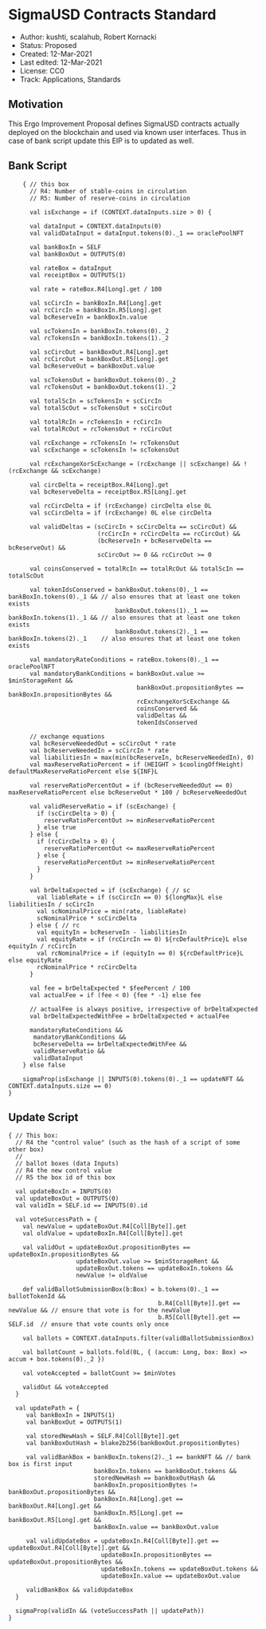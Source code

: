 SigmaUSD Contracts Standard
=========================================

* Author: kushti, scalahub, Robert Kornacki
* Status: Proposed
* Created: 12-Mar-2021
* Last edited: 12-Mar-2021
* License: CC0
* Track: Applications, Standards 


Motivation 
----------

This Ergo Improvement Proposal defines SigmaUSD contracts actually deployed on the blockchain and used via known user interfaces. 
Thus in case of bank script update this EIP is to updated as well. 

Bank Script
-----------

        { // this box
          // R4: Number of stable-coins in circulation
          // R5: Number of reserve-coins in circulation
        
          val isExchange = if (CONTEXT.dataInputs.size > 0) {
        
          val dataInput = CONTEXT.dataInputs(0)
          val validDataInput = dataInput.tokens(0)._1 == oraclePoolNFT
       
          val bankBoxIn = SELF
          val bankBoxOut = OUTPUTS(0)
       
          val rateBox = dataInput
          val receiptBox = OUTPUTS(1)
       
          val rate = rateBox.R4[Long].get / 100
       
          val scCircIn = bankBoxIn.R4[Long].get
          val rcCircIn = bankBoxIn.R5[Long].get
          val bcReserveIn = bankBoxIn.value
       
          val scTokensIn = bankBoxIn.tokens(0)._2
          val rcTokensIn = bankBoxIn.tokens(1)._2
       
          val scCircOut = bankBoxOut.R4[Long].get
          val rcCircOut = bankBoxOut.R5[Long].get
          val bcReserveOut = bankBoxOut.value
       
          val scTokensOut = bankBoxOut.tokens(0)._2
          val rcTokensOut = bankBoxOut.tokens(1)._2
       
          val totalScIn = scTokensIn + scCircIn
          val totalScOut = scTokensOut + scCircOut
       
          val totalRcIn = rcTokensIn + rcCircIn
          val totalRcOut = rcTokensOut + rcCircOut
       
          val rcExchange = rcTokensIn != rcTokensOut
          val scExchange = scTokensIn != scTokensOut
       
          val rcExchangeXorScExchange = (rcExchange || scExchange) && !(rcExchange && scExchange)
       
          val circDelta = receiptBox.R4[Long].get
          val bcReserveDelta = receiptBox.R5[Long].get
       
          val rcCircDelta = if (rcExchange) circDelta else 0L
          val scCircDelta = if (rcExchange) 0L else circDelta
       
          val validDeltas = (scCircIn + scCircDelta == scCircOut) &&
                             (rcCircIn + rcCircDelta == rcCircOut) &&
                             (bcReserveIn + bcReserveDelta == bcReserveOut) &&
                             scCircOut >= 0 && rcCircOut >= 0
       
          val coinsConserved = totalRcIn == totalRcOut && totalScIn == totalScOut
       
          val tokenIdsConserved = bankBoxOut.tokens(0)._1 == bankBoxIn.tokens(0)._1 && // also ensures that at least one token exists
                                  bankBoxOut.tokens(1)._1 == bankBoxIn.tokens(1)._1 && // also ensures that at least one token exists
                                  bankBoxOut.tokens(2)._1 == bankBoxIn.tokens(2)._1    // also ensures that at least one token exists
       
          val mandatoryRateConditions = rateBox.tokens(0)._1 == oraclePoolNFT
          val mandatoryBankConditions = bankBoxOut.value >= $minStorageRent &&
                                        bankBoxOut.propositionBytes == bankBoxIn.propositionBytes &&
                                        rcExchangeXorScExchange &&
                                        coinsConserved &&
                                        validDeltas &&
                                        tokenIdsConserved
       
          // exchange equations
          val bcReserveNeededOut = scCircOut * rate
          val bcReserveNeededIn = scCircIn * rate
          val liabilitiesIn = max(min(bcReserveIn, bcReserveNeededIn), 0)
          val maxReserveRatioPercent = if (HEIGHT > $coolingOffHeight) defaultMaxReserveRatioPercent else ${INF}L
       
          val reserveRatioPercentOut = if (bcReserveNeededOut == 0) maxReserveRatioPercent else bcReserveOut * 100 / bcReserveNeededOut
       
          val validReserveRatio = if (scExchange) {
            if (scCircDelta > 0) {
              reserveRatioPercentOut >= minReserveRatioPercent
            } else true
          } else {
            if (rcCircDelta > 0) {
              reserveRatioPercentOut <= maxReserveRatioPercent
            } else {
              reserveRatioPercentOut >= minReserveRatioPercent
            }
          }
       
          val brDeltaExpected = if (scExchange) { // sc
            val liableRate = if (scCircIn == 0) ${longMax}L else liabilitiesIn / scCircIn
            val scNominalPrice = min(rate, liableRate)
            scNominalPrice * scCircDelta
          } else { // rc
            val equityIn = bcReserveIn - liabilitiesIn
            val equityRate = if (rcCircIn == 0) ${rcDefaultPrice}L else equityIn / rcCircIn
            val rcNominalPrice = if (equityIn == 0) ${rcDefaultPrice}L else equityRate
            rcNominalPrice * rcCircDelta
          }
       
          val fee = brDeltaExpected * $feePercent / 100
          val actualFee = if (fee < 0) {fee * -1} else fee
         
          // actualFee is always positive, irrespective of brDeltaExpected
          val brDeltaExpectedWithFee = brDeltaExpected + actualFee
       
          mandatoryRateConditions &&
           mandatoryBankConditions &&
           bcReserveDelta == brDeltaExpectedWithFee &&
           validReserveRatio &&
           validDataInput
        } else false
       
        sigmaProp(isExchange || INPUTS(0).tokens(0)._1 == updateNFT && CONTEXT.dataInputs.size == 0)
    }


Update Script
-------------

    { // This box:
      // R4 the "control value" (such as the hash of a script of some other box)
      //
      // ballot boxes (data Inputs)
      // R4 the new control value
      // R5 the box id of this box
       
      val updateBoxIn = INPUTS(0)
      val updateBoxOut = OUTPUTS(0)
      val validIn = SELF.id == INPUTS(0).id
       
      val voteSuccessPath = {
        val newValue = updateBoxOut.R4[Coll[Byte]].get
        val oldValue = updateBoxIn.R4[Coll[Byte]].get
      
        val validOut = updateBoxOut.propositionBytes == updateBoxIn.propositionBytes &&
                       updateBoxOut.value >= $minStorageRent &&
                       updateBoxOut.tokens == updateBoxIn.tokens &&
                       newValue != oldValue
       
        def validBallotSubmissionBox(b:Box) = b.tokens(0)._1 == ballotTokenId &&
                                              b.R4[Coll[Byte]].get == newValue && // ensure that vote is for the newValue
                                              b.R5[Coll[Byte]].get == SELF.id  // ensure that vote counts only once
       
        val ballots = CONTEXT.dataInputs.filter(validBallotSubmissionBox)
       
        val ballotCount = ballots.fold(0L, { (accum: Long, box: Box) => accum + box.tokens(0)._2 })
       
        val voteAccepted = ballotCount >= $minVotes
      
        validOut && voteAccepted
      }
     
      val updatePath = {
         val bankBoxIn = INPUTS(1)
         val bankBoxOut = OUTPUTS(1)
       
         val storedNewHash = SELF.R4[Coll[Byte]].get
         val bankBoxOutHash = blake2b256(bankBoxOut.propositionBytes)
       
         val validBankBox = bankBoxIn.tokens(2)._1 == bankNFT && // bank box is first input
                            bankBoxIn.tokens == bankBoxOut.tokens &&
                            storedNewHash == bankBoxOutHash &&
                            bankBoxIn.propositionBytes != bankBoxOut.propositionBytes &&
                            bankBoxIn.R4[Long].get == bankBoxOut.R4[Long].get &&
                            bankBoxIn.R5[Long].get == bankBoxOut.R5[Long].get &&
                            bankBoxIn.value == bankBoxOut.value
       
         val validUpdateBox = updateBoxIn.R4[Coll[Byte]].get == updateBoxOut.R4[Coll[Byte]].get &&
                              updateBoxIn.propositionBytes == updateBoxOut.propositionBytes &&
                              updateBoxIn.tokens == updateBoxOut.tokens &&
                              updateBoxIn.value == updateBoxOut.value
       
         validBankBox && validUpdateBox
      }
     
      sigmaProp(validIn && (voteSuccessPath || updatePath))
    }
           